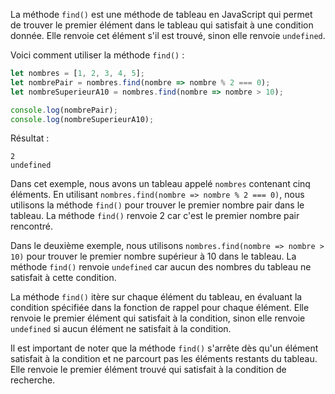 
La méthode `find()` est une méthode de tableau en JavaScript qui permet de trouver le premier élément dans le tableau qui satisfait à une condition donnée. Elle renvoie cet élément s'il est trouvé, sinon elle renvoie `undefined`.

Voici comment utiliser la méthode `find()` :

```javascript
let nombres = [1, 2, 3, 4, 5];
let nombrePair = nombres.find(nombre => nombre % 2 === 0);
let nombreSuperieurA10 = nombres.find(nombre => nombre > 10);

console.log(nombrePair);
console.log(nombreSuperieurA10);
```

Résultat :
```
2
undefined
```

Dans cet exemple, nous avons un tableau appelé `nombres` contenant cinq éléments. En utilisant `nombres.find(nombre => nombre % 2 === 0)`, nous utilisons la méthode `find()` pour trouver le premier nombre pair dans le tableau. La méthode `find()` renvoie 2 car c'est le premier nombre pair rencontré.

Dans le deuxième exemple, nous utilisons `nombres.find(nombre => nombre > 10)` pour trouver le premier nombre supérieur à 10 dans le tableau. La méthode `find()` renvoie `undefined` car aucun des nombres du tableau ne satisfait à cette condition.

La méthode `find()` itère sur chaque élément du tableau, en évaluant la condition spécifiée dans la fonction de rappel pour chaque élément. Elle renvoie le premier élément qui satisfait à la condition, sinon elle renvoie `undefined` si aucun élément ne satisfait à la condition.

Il est important de noter que la méthode `find()` s'arrête dès qu'un élément satisfait à la condition et ne parcourt pas les éléments restants du tableau. Elle renvoie le premier élément trouvé qui satisfait à la condition de recherche.
